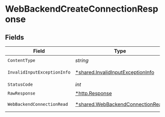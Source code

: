 # WebBackendCreateConnectionResponse


## Fields

| Field                                                                                 | Type                                                                                  | Required                                                                              | Description                                                                           |
| ------------------------------------------------------------------------------------- | ------------------------------------------------------------------------------------- | ------------------------------------------------------------------------------------- | ------------------------------------------------------------------------------------- |
| `ContentType`                                                                         | *string*                                                                              | :heavy_check_mark:                                                                    | N/A                                                                                   |
| `InvalidInputExceptionInfo`                                                           | [*shared.InvalidInputExceptionInfo](../../models/shared/invalidinputexceptioninfo.md) | :heavy_minus_sign:                                                                    | Input failed validation                                                               |
| `StatusCode`                                                                          | *int*                                                                                 | :heavy_check_mark:                                                                    | N/A                                                                                   |
| `RawResponse`                                                                         | [*http.Response](https://pkg.go.dev/net/http#Response)                                | :heavy_minus_sign:                                                                    | N/A                                                                                   |
| `WebBackendConnectionRead`                                                            | [*shared.WebBackendConnectionRead](../../models/shared/webbackendconnectionread.md)   | :heavy_minus_sign:                                                                    | Successful operation                                                                  |